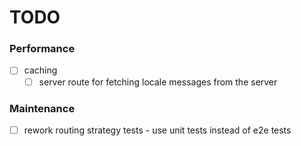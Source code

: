 # TODO

### Performance

- [ ] caching
  - [ ] server route for fetching locale messages from the server

### Maintenance

- [ ] rework routing strategy tests - use unit tests instead of e2e tests
